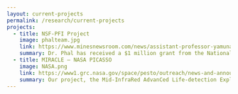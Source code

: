 ```yaml
---
layout: current-projects
permalink: /research/current-projects
projects:
  - title: NSF-PFI Project
    image: phalteam.jpg
    link: https://www.minesnewsroom.com/news/assistant-professor-yamuna-phal-receives-1-million-nsf-grant-advance-pharmaceutical-research
    summary: Dr. Phal has received a $1 million grant from the National Science Foundation to create innovative imaging technology in order to analyze interactions between biological tissues and chiral drugs. Her team will aim to enhance pharmaceutical safety and efficacy through the integration of spectroscopy and imaging tools.
  - title: MIRACLE – NASA PICASSO
    image: NASA.png
    link: https://www1.grc.nasa.gov/space/pesto/outreach/news-and-announcements/
    summary: Our project, the Mid-InfraRed AdvanCed Life-detection Explorer (MIRACLE), is part of NASA’s PICASSO program. We are developing a mid-infrared imager with space flight capability, a technology that could uncover prebiotic chemistry and provide critical insights into the evolutionary dynamics of potentially habitable planetary bodies. 
---
```

